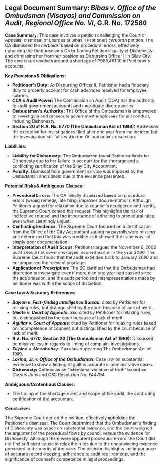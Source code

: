 ## Legal Document Summary: *Bibas v. Office of the Ombudsman (Visayas) and Commission on Audit, Regional Office No. VI*, G.R. No. 172580

**Case Summary:** This case involves a petition challenging the Court of Appeals' dismissal of Lourdesita Bibas' (Petitioner) *certiorari* petition. The CA dismissed the *certiorari* based on procedural errors, effectively upholding the Ombudsman's Order finding Petitioner guilty of Dishonesty and dismissing her from her position as Disbursing Officer II in Silay City. The core issue revolves around a shortage of P989,461.10 in Petitioner's accounts.

**Key Provisions & Obligations:**

*   **Petitioner's Duty:** As Disbursing Officer II, Petitioner had a fiduciary duty to properly account for cash advances received for employee salaries.
*   **COA's Audit Power:** The Commission on Audit (COA) has the authority to audit government accounts and investigate discrepancies.
*   **Ombudsman's Authority:** The Office of the Ombudsman is empowered to investigate and prosecute government employees for misconduct, including Dishonesty.
*   **Section 20 of R.A. No. 6770 (The Ombudsman Act of 1989):** Addresses the exception for investigations filed after one year from the incident but the investigation still falls within the Ombudsman's discretion.

**Liabilities:**

*   **Liability for Dishonesty:** The Ombudsman found Petitioner liable for Dishonesty due to her failure to account for the shortage and a conflicting certification of the Silay City Accountant.
*   **Penalty:** Dismissal from government service was imposed by the Ombudsman and upheld due to the evidence presented.

**Potential Risks & Ambiguous Clauses:**

*   **Procedural Errors:** The CA initially dismissed based on procedural errors (wrong remedy, late filing, improper documentation). Although Petitioner argued for relaxation due to counsel's negligence and merits, the Supreme Court denied this request. This highlights the risk of ineffective counsel and the importance of adhering to procedural rules, even when seemingly unjust.
*   **Conflicting Evidence:** The Supreme Court focused on a Certification from the Office of the City Accountant stating no payrolls were missing and determined that this was credible as it showed the issue was not simply poor documentation.
*   **Interpretation of Audit Scope:** Petitioner argued the November 6, 2002 audit should not cover shortages incurred earlier in the year 2000. The Supreme Court found that the audit extended back to January 2000 and encompassed the relevant shortage.
*   **Application of Prescription:** The SC clarified that the Ombudsman had discretion to investigate even if more than one year had passed since the act/omission, and the audit period and misrepresentations made by petitioner was within the scope of discretion.

**Case Law & Statutory References:**

*   ***Baylon v. Fact-finding Intelligence Bureau***: cited by Petitioner for relaxing rules, but distinguished by the court because of lack of merit.
*   ***Ginete v. Court of Appeals***: also cited by Petitioner for relaxing rules, but distinguished by the court because of lack of merit.
*   ***Aguilar v. Court of Appeals***: cited by Petitioner for relaxing rules based on incompetence of counsel, but distinguished by the court because of lack of merit.
*   **R.A. No. 6770, Section 20 (The Ombudsman Act of 1989):** Discussed permissiveness in regards to timing of complaint investigations.
*   ***Filipino v. Macabuhay***: Case law supporting The Ombudsman Act of 1989.
*   ***Laxina, Jr. v. Office of the Ombudsman***: Case law on substantial evidence to show a finding of guilt is accurate in administrative cases.
*   **Dishonesty:** Defined as an "intentional violation of truth" based on *Corpus Juris* and CSC Resolution No. 944794.

**Ambiguous/Contentious Clauses:**

* The timing of the shortage event and scope of the audit, the conflicting certification of the accountant.

**Conclusion:**

The Supreme Court denied the petition, effectively upholding the Petitioner's dismissal. The Court determined that the Ombudsman's finding of Dishonesty was based on substantial evidence, and the court weighed the argument of the procedural flaws by council versus the evidence for Dishonesty. Although there were apparent procedural errors, the Court did not find sufficient cause to relax the rules due to the unconvincing evidence presented in the merits of the case. The decision highlights the importance of accurate record-keeping, adherence to audit requirements, and the significance of counsel's competence in legal proceedings.
